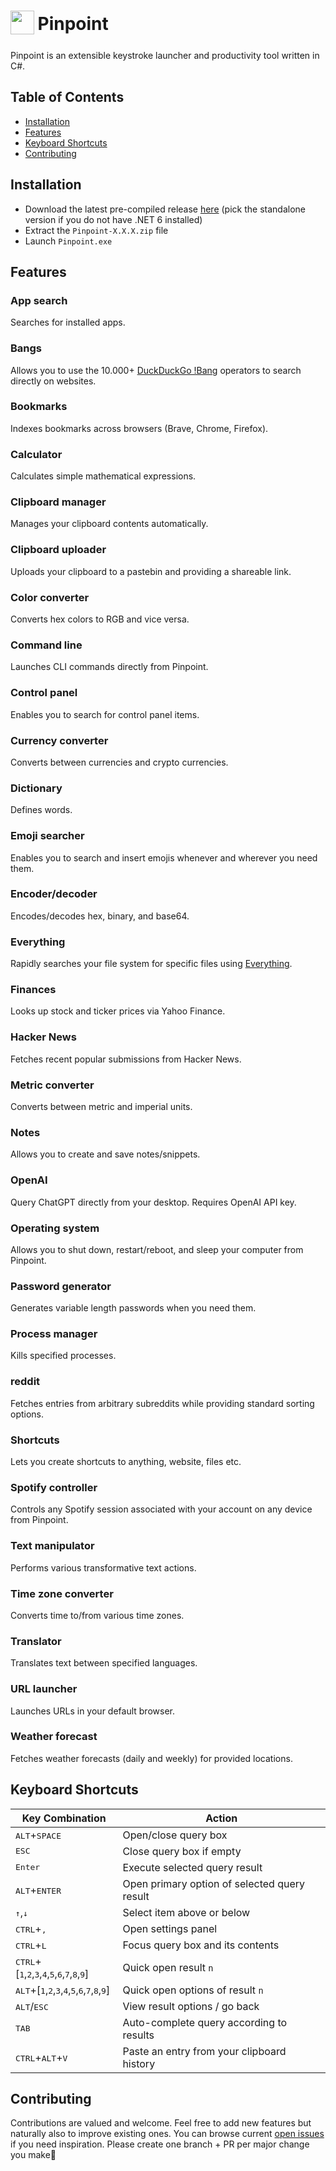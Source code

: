 <h1>
    <sub>
        <img src="https://usepinpoint.com/static/icon.ico" height="38" width="38" />
    </sub>
    Pinpoint
</h1>

Pinpoint is an extensible keystroke launcher and productivity tool written in C#.

## Table of Contents

- [Installation](#installation)
- [Features](#features)
- [Keyboard Shortcuts](#keyboard-shortcuts)
- [Contributing](#contributing)

## Installation

- Download the latest pre-compiled release [here](https://github.com/dkgv/pinpoint/releases) (pick the standalone version if you do not have .NET 6 installed)
- Extract the `Pinpoint-X.X.X.zip` file
- Launch `Pinpoint.exe`

## Features

### App search

Searches for installed apps.

### Bangs

Allows you to use the 10.000+ [DuckDuckGo !Bang](https://duckduckgo.com/bang) operators to search directly on websites.

### Bookmarks

Indexes bookmarks across browsers (Brave, Chrome, Firefox).

### Calculator

Calculates simple mathematical expressions.

### Clipboard manager

Manages your clipboard contents automatically.

### Clipboard uploader

Uploads your clipboard to a pastebin and providing a shareable link.

### Color converter

Converts hex colors to RGB and vice versa.

### Command line

Launches CLI commands directly from Pinpoint.

### Control panel

Enables you to search for control panel items.

### Currency converter

Converts between currencies and crypto currencies.

### Dictionary

Defines words.

### Emoji searcher

Enables you to search and insert emojis whenever and wherever you need them.

### Encoder/decoder

Encodes/decodes hex, binary, and base64.

### Everything

Rapidly searches your file system for specific files using [Everything](https://www.voidtools.com/).

### Finances

Looks up stock and ticker prices via Yahoo Finance.

### Hacker News

Fetches recent popular submissions from Hacker News.

### Metric converter

Converts between metric and imperial units.

### Notes

Allows you to create and save notes/snippets.

### OpenAI

Query ChatGPT directly from your desktop. Requires OpenAI API key.

### Operating system

Allows you to shut down, restart/reboot, and sleep your computer from Pinpoint.

### Password generator

Generates variable length passwords when you need them.

### Process manager

Kills specified processes.

### reddit

Fetches entries from arbitrary subreddits while providing standard sorting options.

### Shortcuts

Lets you create shortcuts to anything, website, files etc.

### Spotify controller

Controls any Spotify session associated with your account on any device from Pinpoint.

### Text manipulator

Performs various transformative text actions.

### Time zone converter

Converts time to/from various time zones.

### Translator

Translates text between specified languages.

### URL launcher

Launches URLs in your default browser.

### Weather forecast

Fetches weather forecasts (daily and weekly) for provided locations.

## Keyboard Shortcuts

| Key Combination                                                                                                                        | Action                                       |
| -------------------------------------------------------------------------------------------------------------------------------------- | -------------------------------------------- |
| <kbd>ALT</kbd>+<kbd>SPACE</kbd>                                                                                                        | Open/close query box                         |
| <kbd>ESC</kbd>                                                                                                                         | Close query box if empty                     |
| <kbd>Enter</kbd>                                                                                                                       | Execute selected query result                |
| <kbd>ALT</kbd>+<kbd>ENTER</kbd>                                                                                                        | Open primary option of selected query result |
| <kbd>↑</kbd>,<kbd>↓</kbd>                                                                                                              | Select item above or below                   |
| <kbd>CTRL</kbd>+<kbd>,</kbd>                                                                                                           | Open settings panel                          |
| <kbd>CTRL</kbd>+<kbd>L</kbd>                                                                                                           | Focus query box and its contents             |
| <kbd>CTRL</kbd>+[<kbd>1</kbd>,<kbd>2</kbd>,<kbd>3</kbd>,<kbd>4</kbd>,<kbd>5</kbd>,<kbd>6</kbd>,<kbd>7</kbd>,<kbd>8</kbd>,<kbd>9</kbd>] | Quick open result `n`                        |
| <kbd>ALT</kbd>+[<kbd>1</kbd>,<kbd>2</kbd>,<kbd>3</kbd>,<kbd>4</kbd>,<kbd>5</kbd>,<kbd>6</kbd>,<kbd>7</kbd>,<kbd>8</kbd>,<kbd>9</kbd>]  | Quick open options of result `n`             |
| <kbd>ALT</kbd>/<kbd>ESC</kbd>                                                                                                          | View result options / go back                |
| <kbd>TAB</kbd>                                                                                                                         | Auto-complete query according to results     |
| <kbd>CTRL</kbd>+<kbd>ALT</kbd>+<kbd>V</kbd>                                                                                            | Paste an entry from your clipboard history   |

## Contributing

Contributions are valued and welcome. Feel free to add new features but naturally also to improve existing ones. You can browse current [open issues](https://github.com/dkgv/pinpoint/issues?q=is%3Aissue+is%3Aopen+sort%3Aupdated-desc) if you need inspiration. Please create one branch + PR per major change you make🙏
